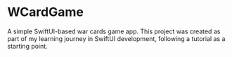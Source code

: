 # WCardGame
A simple SwiftUI-based war cards game app. This project was created as part of my learning journey in SwiftUI development, following a tutorial as a starting point.
